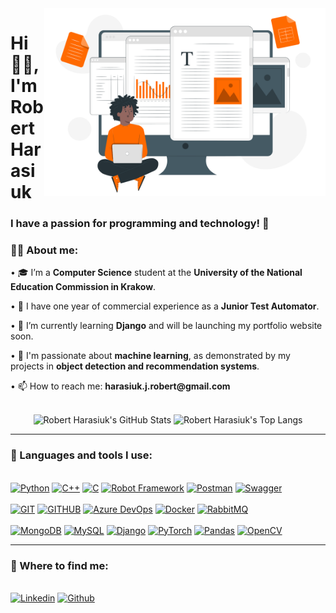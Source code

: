 <img align="right" src="https://raw.githubusercontent.com/gabrlcj/gabrlcj/2aa161dfb942e25ec84396721837dfccc98e08f2/Illustration.svg" alt="Programmer Illustration" title="Illustration by Storyset" width=450/>
    
<h1 align="left">Hi 👋🏽, I'm Robert Harasiuk</h1>

<h3 align="left">I have a passion for programming and technology! 🚀</h3>

<div align="left">
    <h3>👨‍💻 About me:</h3>
        <p>• 🎓 I’m a <b>Computer Science</b> student at the <b>University of the National Education Commission in Krakow</b>.</p>
        <p>• 💼 I have one year of commercial experience as a <b>Junior Test Automator</b>.</p>
        <p>• 🌱 I’m currently learning <b>Django</b> and will be launching my portfolio website soon.</p>
        <p>• 🤖 I'm passionate about <b>machine learning</b>, as demonstrated by my projects in <b>object detection and recommendation systems</b>.</p>
        <p>• 📫 How to reach me: <b>harasiuk.j.robert@gmail.com</b></p>
</div><br>

<div align="center">
    <img height="155em" src="https://github-readme-stats.vercel.app/api?username=harasiukrobert&show_icons=true&theme=blue-green&title_color=f34213&text_color=0c0c0c&icon_color=0c0c0c&locale=en&hide_border=true&bg_color=fafafa" alt="Robert Harasiuk's GitHub Stats" />
    <img height="155em" src="https://github-readme-stats.vercel.app/api/top-langs?username=harasiukrobert&show_icons=true&theme=blue-green&title_color=f34213&text_color=0c0c0c&icon_color=0c0c0c&layout=compact&hide_border=true&bg_color=fafafa" alt="Robert Harasiuk's Top Langs" />
</div>
    
---

<div>
  <h3>🧰 Languages and tools I use:</h3><br>
    <a href="#"><img src="https://img.shields.io/static/v1?label=&message=Python&color=%233776AB&style=for-the-badge&logo=python&logoColor=whitesmoke" alt="Python"></a>
    <a href="#"><img src="https://img.shields.io/static/v1?label=&message=C++&color=%2300599C&style=for-the-badge&logo=cplusplus&logoColor=whitesmoke" alt="C++"></a>
    <a href="#"><img src="https://img.shields.io/static/v1?label=&message=C&color=%23A8B9CC&style=for-the-badge&logo=c&logoColor=black" alt="C"></a>
    <a href="#"><img src="https://img.shields.io/static/v1?label=&message=Robot%20Framework&color=%23000000&style=for-the-badge&logo=robot-framework&logoColor=whitesmoke" alt="Robot Framework"></a>
    <a href="#"><img src="https://img.shields.io/static/v1?label=&message=Postman&color=%23FF6C37&style=for-the-badge&logo=postman&logoColor=whitesmoke" alt="Postman"></a>
    <a href="#"><img src="https://img.shields.io/static/v1?label=&message=Swagger&color=%2385EA2D&style=for-the-badge&logo=swagger&logoColor=black" alt="Swagger"></a>
    <br><br>
    <a href="#"><img src="https://img.shields.io/static/v1?label=&message=GIT&color=%23F05032&style=for-the-badge&logo=git&logoColor=whitesmoke" alt="GIT"></a>
    <a href="#"><img src="https://img.shields.io/static/v1?label=&message=GITHUB&color=%23181717&style=for-the-badge&logo=github&logoColor=whitesmoke" alt="GITHUB"></a>
    <a href="#"><img src="https://img.shields.io/static/v1?label=&message=Azure%20DevOps&color=%230078D7&style=for-the-badge&logo=azure-devops&logoColor=whitesmoke" alt="Azure DevOps"></a>
    <a href="#"><img src="https://img.shields.io/static/v1?label=&message=Docker&color=%232496ED&style=for-the-badge&logo=docker&logoColor=whitesmoke" alt="Docker"></a>
    <a href="#"><img src="https://img.shields.io/static/v1?label=&message=RabbitMQ&color=%23FF6600&style=for-the-badge&logo=rabbitmq&logoColor=whitesmoke" alt="RabbitMQ"></a>
    <br><br>
    <a href="#"><img src="https://img.shields.io/static/v1?label=&message=MongoDB&color=%2347A248&style=for-the-badge&logo=mongodb&logoColor=whitesmoke" alt="MongoDB"></a>
    <a href="#"><img src="https://img.shields.io/static/v1?label=&message=MySQL&color=%234479A1&style=for-the-badge&logo=mysql&logoColor=whitesmoke" alt="MySQL"></a>
    <a href="#"><img src="https://img.shields.io/static/v1?label=&message=Django&color=%23092E20&style=for-the-badge&logo=django&logoColor=whitesmoke" alt="Django"></a>
    <a href="#"><img src="https://img.shields.io/static/v1?label=&message=PyTorch&color=%23EE4C2C&style=for-the-badge&logo=pytorch&logoColor=whitesmoke" alt="PyTorch"></a>
    <a href="#"><img src="https://img.shields.io/static/v1?label=&message=Pandas&color=%23150458&style=for-the-badge&logo=pandas&logoColor=whitesmoke" alt="Pandas"></a>
    <a href="#"><img src="https://img.shields.io/static/v1?label=&message=OpenCV&color=%235C3EE8&style=for-the-badge&logo=opencv&logoColor=whitesmoke" alt="OpenCV"></a>
</div>

___

<div>
  <h3>📱 Where to find me:</h3><br>
    <a href="https://www.linkedin.com/in/robert-harasiuk" target="_blank"><img src="https://img.shields.io/static/v1?label=&message=Linkedin&color=0A66C2&style=for-the-badge&logo=linkedin&logoColor=whitesmoke" alt="Linkedin"></a>
    <a href="https://github.com/harasiukrobert" target="_blank"><img src="https://img.shields.io/static/v1?label=&message=Github&color=181717&style=for-the-badge&logo=github&logoColor=whitesmoke" alt="Github"></a>
</div>

